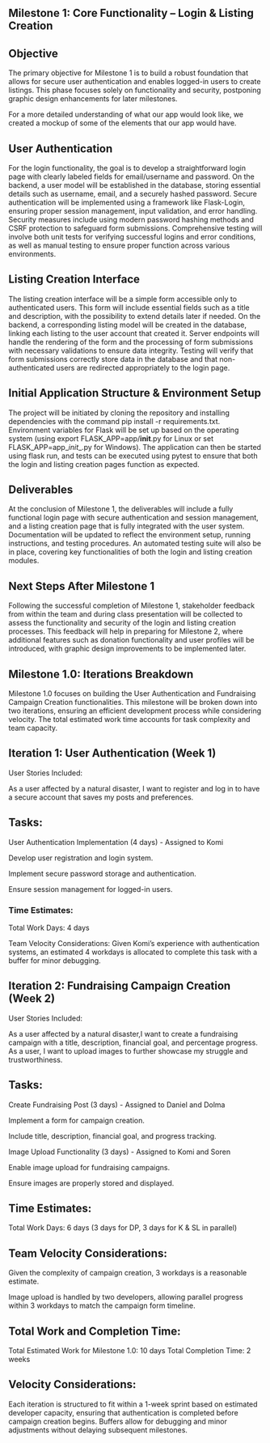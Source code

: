 ## Milestone 1: Core Functionality – Login & Listing Creation

## Objective

The primary objective for Milestone 1 is to build a robust foundation that allows for secure user authentication and enables logged-in users to create listings. This phase focuses solely on functionality and security, postponing graphic design enhancements for later milestones.

For a more detailed understanding of what our app would look like, we created a mockup of some of the elements that our app would have.


## User Authentication
For the login functionality, the goal is to develop a straightforward login page with clearly labeled fields for email/username and password. On the backend, a user model will be established in the database, storing essential details such as username, email, and a securely hashed password. Secure authentication will be implemented using a framework like Flask-Login, ensuring proper session management, input validation, and error handling. Security measures include using modern password hashing methods and CSRF protection to safeguard form submissions. Comprehensive testing will involve both unit tests for verifying successful logins and error conditions, as well as manual testing to ensure proper function across various environments.

## Listing Creation Interface

The listing creation interface will be a simple form accessible only to authenticated users. This form will include essential fields such as a title and description, with the possibility to extend details later if needed. On the backend, a corresponding listing model will be created in the database, linking each listing to the user account that created it. Server endpoints will handle the rendering of the form and the processing of form submissions with necessary validations to ensure data integrity. Testing will verify that form submissions correctly store data in the database and that non-authenticated users are redirected appropriately to the login page.

## Initial Application Structure & Environment Setup

The project will be initiated by cloning the repository and installing dependencies with the command pip install -r requirements.txt. Environment variables for Flask will be set up based on the operating system (using export FLASK_APP=app/__init__.py for Linux or set FLASK_APP=app\__init__.py for Windows). The application can then be started using flask run, and tests can be executed using pytest to ensure that both the login and listing creation pages function as expected.

## Deliverables

At the conclusion of Milestone 1, the deliverables will include a fully functional login page with secure authentication and session management, and a listing creation page that is fully integrated with the user system. Documentation will be updated to reflect the environment setup, running instructions, and testing procedures. An automated testing suite will also be in place, covering key functionalities of both the login and listing creation modules.

## Next Steps After Milestone 1

Following the successful completion of Milestone 1, stakeholder feedback from within the team and during class presentation will be collected to assess the functionality and security of the login and listing creation processes. This feedback will help in preparing for Milestone 2, where additional features such as donation functionality and user profiles will be introduced, with graphic design improvements to be implemented later.

## Milestone 1.0: Iterations Breakdown
Milestone 1.0 focuses on building the User Authentication and Fundraising Campaign Creation functionalities. This milestone will be broken down into two iterations, ensuring an efficient development process while considering velocity. The total estimated work time accounts for task complexity and team capacity.

## Iteration 1: User Authentication (Week 1)

User Stories Included:

As a user affected by a natural disaster, I want to register and log in to have a secure account that saves my posts and preferences.

## Tasks:

User Authentication Implementation (4 days) - Assigned to Komi

Develop user registration and login system.

Implement secure password storage and authentication.

Ensure session management for logged-in users.

### Time Estimates:
Total Work Days: 4 days

Team Velocity Considerations: Given Komi’s experience with authentication systems, an estimated 4 workdays is allocated to complete this task with a buffer for minor debugging.

## Iteration 2: Fundraising Campaign Creation (Week 2)

User Stories Included:

As a user affected by a natural disaster,I want to create a fundraising campaign with a title, description, financial goal, and percentage progress.
As a user, I want to upload images to further showcase my struggle and trustworthiness.

## Tasks:
Create Fundraising Post (3 days) - Assigned to Daniel and Dolma

Implement a form for campaign creation.

Include title, description, financial goal, and progress tracking.

Image Upload Functionality (3 days) - Assigned to Komi and Soren

Enable image upload for fundraising campaigns.

Ensure images are properly stored and displayed.

## Time Estimates:
Total Work Days: 6 days (3 days for DP, 3 days for K & SL in parallel)

## Team Velocity Considerations:
Given the complexity of campaign creation, 3 workdays is a reasonable estimate.

Image upload is handled by two developers, allowing parallel progress within 3 workdays to match the campaign form timeline.

## Total Work and Completion Time:
Total Estimated Work for Milestone 1.0: 10 days
Total Completion Time: 2 weeks

## Velocity Considerations: 
Each iteration is structured to fit within a 1-week sprint based on estimated developer capacity, ensuring that authentication is completed before campaign creation begins. Buffers allow for debugging and minor adjustments without delaying subsequent milestones.



